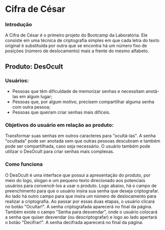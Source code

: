 # Cifra de César

### Introdução

A Cifra de César é o primeiro projeto do Bootcamp da Laboratória. Ele consiste em uma técnica de criptografia simples em que cada letra do texto original é substituída por outra que se encontra há um número fixo de posições (número de deslocamento) mais a frente do mesmo alfabeto.

## Produto: DesOcult

### Usuários:

* Pessoas que têm dificuldade de memorizar senhas e necessitam anotá-las em algum lugar;
* Pessoas que, por algum motivo, precisem compartilhar alguma senha com outra pessoa;
* Pessoas que queiram criar senhas mais difíceis.

### Objetivos do usuário em relação ao produto:

Transformar suas senhas em outros caracteres para "ocultá-las". A senha "ocultada" pode ser anotada sem que outras pessoas descubram e também pode ser compartilhada, caso seja necessário. O usuário também pode utilizar o DesOcult para criar senhas mais complexas.

### Como funciona

O DesOcult é uma interface que possui a apresentação do produto, por meio do logo, slogan e um pequeno texto direcionado aos potenciais usuários para convencê-los a usar o produto.
Logo abaixo, há o campo de preenchimento para que o usuário insira sua senha que deseja criptografar. Ao lado há outro campo para que insira um número de deslocamento para realizar a criptografia. Ao passar por essas duas etapas, o usuário clicará no botão "Ocultar!".
A senha criptografada aparecerá no final da página. 
Também existe o campo "Senha para desvendar", onde o usuário colocará a senha que quiser desvendar (ou descriptografar) e logo ao lado apertará o botão "Decifrar!". A senha decifrada aparecerá no final da página.
